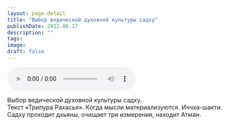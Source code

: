 ```yaml
---
layout: page-detail
title: "Выбор ведической духовной культуры садху"
publishDate: 2012.06.17
description: ""
tags:
image:
draft: false
---
```


<audio title="2012.06.17 - Выбор ведической духовной культуры садху.mp3" src="/upload/iblock/120/12038f3c252260a5f2dbd1f465634de6.mp3" controls=""></audio>

 Выбор ведической духовной культуры садху.  
 Текст «Трипура Рахасья». Когда мысли материализуются. Иччха-шакти.  
 Садху проходит дхьяны, очищает три измерения, находит Атман.  

  
